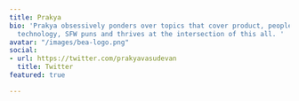 ```yaml
---
title: Prakya
bio: 'Prakya obsessively ponders over topics that cover product, people, culture,
  technology, SFW puns and thrives at the intersection of this all. '
avatar: "/images/bea-logo.png"
social:
- url: https://twitter.com/prakyavasudevan
  title: Twitter
featured: true

---
```

